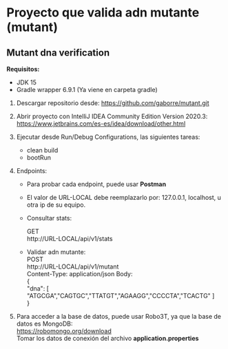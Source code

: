 # Proyecto que valida adn mutante (mutant)
## Mutant dna verification

**Requisitos:**
- JDK 15
- Gradle wrapper 6.9.1 (Ya viene en carpeta gradle)

1. Descargar repositorio desde:
   https://github.com/gaborre/mutant.git
   
2. Abrir proyecto con IntelliJ IDEA Community Edition Version 2020.3:
   https://www.jetbrains.com/es-es/idea/download/other.html
   
3. Ejecutar desde Run/Debug Configurations, las siguientes tareas:
    - clean build
    - bootRun
    
4. Endpoints:
    - Para probar cada endpoint, puede usar **Postman**
    - El valor de URL-LOCAL debe reemplazarlo por: 127.0.0.1, localhost, u otra ip de su equipo.
    - Consultar stats:  
        
        GET  
        http://URL-LOCAL/api/v1/stats  
      
    - Validar adn mutante:  
      POST  
      http://URL-LOCAL/api/v1/mutant  
      Content-Type: application/json
      Body:  
        {  
            "dna": [ "ATGCGA","CAGTGC","TTATGT","AGAAGG","CCCCTA","TCACTG" ]  
        }
5. Para acceder a la base de datos, puede usar Robo3T, ya que la base de datos es MongoDB:  
    https://robomongo.org/download  
    Tomar los datos de conexión del archivo **application.properties**
    